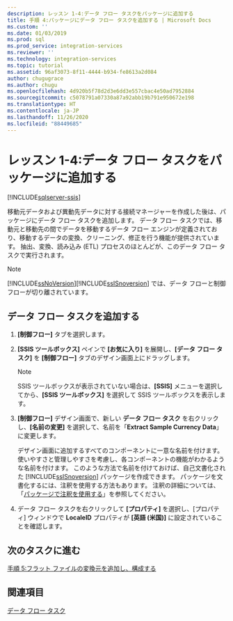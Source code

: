 ```yaml
---
description: レッスン 1-4:データ フロー タスクをパッケージに追加する
title: 手順 4:パッケージにデータ フロー タスクを追加する | Microsoft Docs
ms.custom: ''
ms.date: 01/03/2019
ms.prod: sql
ms.prod_service: integration-services
ms.reviewer: ''
ms.technology: integration-services
ms.topic: tutorial
ms.assetid: 96af3073-8f11-4444-b934-fe8613a2d084
author: chugugrace
ms.author: chugu
ms.openlocfilehash: 4d920b5f78d2d3e6dd3e557cbac4e50ad7952884
ms.sourcegitcommit: c5078791a07330a87a92abb19b791e950672e198
ms.translationtype: HT
ms.contentlocale: ja-JP
ms.lasthandoff: 11/26/2020
ms.locfileid: "88449685"
---
```

# <a name="lesson-1-4-add-a-data-flow-task-to-the-package"></a>レッスン 1-4:データ フロー タスクをパッケージに追加する

[!INCLUDE[sqlserver-ssis](../includes/applies-to-version/sqlserver-ssis.md)]



移動元データおよび異動先データに対する接続マネージャーを作成した後は、パッケージにデータ フロー タスクを追加します。 データ フロー タスクでは、移動元と移動先の間でデータを移動するデータ フロー エンジンが定義されており、移動するデータの変換、クリーニング、修正を行う機能が提供されています。 抽出、変換、読み込み (ETL) プロセスのほとんどが、このデータ フロー タスクで実行されます。  
  
> [!NOTE]  
> [!INCLUDE[ssNoVersion](../includes/ssnoversion-md.md)][!INCLUDE[ssISnoversion](../includes/ssisnoversion-md.md)] では、データ フローと制御フローが切り離されています。  
  
## <a name="add-a-data-flow-task"></a>データ フロー タスクを追加する  
  
1.  **[制御フロー]** タブを選択します。  
  
2.  **[SSIS ツールボックス]** ペインで **[お気に入り]** を展開し、**[データ フロー タスク]** を **[制御フロー]** タブのデザイン画面上にドラッグします。  
  
    > [!NOTE]  
    > SSIS ツールボックスが表示されていない場合は、**[SSIS]** メニューを選択してから、**[SSIS ツールボックス]** を選択して SSIS ツールボックスを表示します。  

3.  **[制御フロー]** デザイン画面で、新しい **データ フロー タスク** を右クリックし、**[名前の変更]** を選択して、名前を「**Extract Sample Currency Data**」に変更します。  
  
    デザイン画面に追加するすべてのコンポーネントに一意な名前を付けます。 使いやすさと管理しやすさを考慮し、各コンポーネントの機能がわかるような名前を付けます。 このような方法で名前を付けておけば、自己文書化された [!INCLUDE[ssISnoversion](../includes/ssisnoversion-md.md)] パッケージを作成できます。 パッケージを文書化するには、注釈を使用する方法もあります。 注釈の詳細については、「[パッケージで注釈を使用する](../integration-services/use-annotations-in-packages.md)」を参照してください。  
  
4.  データ フロー タスクを右クリックして **[プロパティ]** を選択し、[プロパティ] ウィンドウで **LocaleID** プロパティが **[英語 (米国)]** に設定されていることを確認します。  
  
## <a name="go-to-next-task"></a>次のタスクに進む
[手順 5:フラット ファイルの変換元を追加し、構成する](../integration-services/lesson-1-5-adding-and-configuring-the-flat-file-source.md)  
  
## <a name="see-also"></a>関連項目  
[データ フロー タスク](../integration-services/control-flow/data-flow-task.md)  
  
  
  

